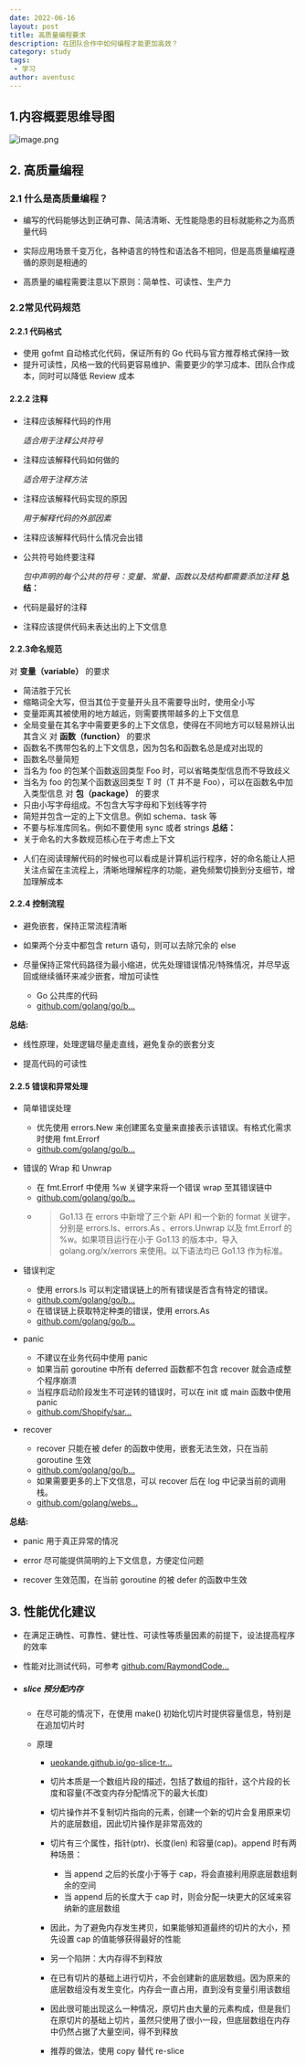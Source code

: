 ```yaml
---
date: 2022-06-16
layout: post
title: 高质量编程要求
description: 在团队合作中如何编程才能更加高效？
category: study
tags:
 - 学习
author: aventusc
---
```

## 1.内容概要思维导图

![image.png](https://p6-juejin.byteimg.com/tos-cn-i-k3u1fbpfcp/498f1358e1a044d1ab597f7d9ff38ee4~tplv-k3u1fbpfcp-watermark.image?)

## 2. 高质量编程
### 2.1 什么是高质量编程？
-   编写的代码能够达到正确可靠、简洁清晰、无性能隐患的目标就能称之为高质量代码

<!---->

-   实际应用场景千变万化，各种语言的特性和语法各不相同，但是高质量编程遵循的原则是相通的

<!---->

-   高质量的编程需要注意以下原则：简单性、可读性、生产力
### 2.2常见代码规范
#### 2.2.1 代码格式
-   使用 gofmt 自动格式化代码，保证所有的 Go 代码与官方推荐格式保持一致
-   提升可读性，风格一致的代码更容易维护、需要更少的学习成本、团队合作成本，同时可以降低 Review 成本
#### 2.2.2 注释
-   注释应该解释代码的作用

    *适合用于注释公共符号*

<!---->

-   注释应该解释代码如何做的

    *适合用于注释方法*

<!---->

-   注释应该解释代码实现的原因

    *用于解释代码的外部因素*
<!---->

-   注释应该解释代码什么情况会出错

<!---->

-   公共符号始终要注释

    *包中声明的每个公共的符号：变量、常量、函数以及结构都需要添加注释*
**总结：**
-   代码是最好的注释

<!---->

-   注释应该提供代码未表达出的上下文信息

#### 2.2.3命名规范
对 **变量（variable）** 的要求
-   简洁胜于冗长
-   缩略词全大写，但当其位于变量开头且不需要导出时，使用全小写
-   变量距离其被使用的地方越远，则需要携带越多的上下文信息
-   全局变量在其名字中需要更多的上下文信息，使得在不同地方可以轻易辨认出其含义
对 **函数（function）** 的要求
-   函数名不携带包名的上下文信息，因为包名和函数名总是成对出现的
-   函数名尽量简短
-   当名为 foo 的包某个函数返回类型 Foo 时，可以省略类型信息而不导致歧义
-   当名为 foo 的包某个函数返回类型 T 时（T 并不是 Foo），可以在函数名中加入类型信息
对 **包（package）** 的要求
-   只由小写字母组成。不包含大写字母和下划线等字符
-   简短并包含一定的上下文信息。例如 schema、task 等
-   不要与标准库同名。例如不要使用 sync 或者 strings
**总结：**
-   关于命名的大多数规范核心在于考虑上下文

<!---->

-   人们在阅读理解代码的时候也可以看成是计算机运行程序，好的命名能让人把关注点留在主流程上，清晰地理解程序的功能，避免频繁切换到分支细节，增加理解成本

#### 2.2.4 控制流程

-   避免嵌套，保持正常流程清晰

<!---->

-   如果两个分支中都包含 return 语句，则可以去除冗余的 else

<!---->

-   尽量保持正常代码路径为最小缩进，优先处理错误情况/特殊情况，并尽早返回或继续循环来减少嵌套，增加可读性

    -   Go 公共库的代码
    -   [github.com/golang/go/b…](https://link.juejin.cn?target=https%3A%2F%2Fgithub.com%2Fgolang%2Fgo%2Fblob%2Fmaster%2Fsrc%2Fbufio%2Fbufio.go%23L277 "https://github.com/golang/go/blob/master/src/bufio/bufio.go#L277")

**总结:**

-   线性原理，处理逻辑尽量走直线，避免复杂的嵌套分支

<!---->

-   提高代码的可读性

#### 2.2.5 错误和异常处理

-   简单错误处理

    -   优先使用 errors.New 来创建匿名变量来直接表示该错误。有格式化需求时使用 fmt.Errorf
    -   [github.com/golang/go/b…](https://link.juejin.cn?target=https%3A%2F%2Fgithub.com%2Fgolang%2Fgo%2Fblob%2Fmaster%2Fsrc%2Fnet%2Fhttp%2Fclient.go%23L802 "https://github.com/golang/go/blob/master/src/net/http/client.go#L802")

<!---->

-   错误的 Wrap 和 Unwrap

    -   在 fmt.Errorf 中使用 %w 关键字来将一个错误 wrap 至其错误链中
    -   [github.com/golang/go/b…](https://link.juejin.cn?target=https%3A%2F%2Fgithub.com%2Fgolang%2Fgo%2Fblob%2Fmaster%2Fsrc%2Fcmd%2Fgo%2Finternal%2Fwork%2Fexec.go%23L983 "https://github.com/golang/go/blob/master/src/cmd/go/internal/work/exec.go#L983")
    -   > Go1.13 在 errors 中新增了三个新 API 和一个新的 format 关键字，分别是 errors.Is、errors.As 、errors.Unwrap 以及 fmt.Errorf 的 %w。如果项目运行在小于 Go1.13 的版本中，导入 golang.org/x/xerrors 来使用。以下语法均已 Go1.13 作为标准。

<!---->

-   错误判定

    -   使用 errors.Is 可以判定错误链上的所有错误是否含有特定的错误。
    -   [github.com/golang/go/b…](https://link.juejin.cn?target=https%3A%2F%2Fgithub.com%2Fgolang%2Fgo%2Fblob%2Fmaster%2Fsrc%2Fcmd%2Fgo%2Finternal%2Fmodfetch%2Fsumdb.go%23L208 "https://github.com/golang/go/blob/master/src/cmd/go/internal/modfetch/sumdb.go#L208")
    -   在错误链上获取特定种类的错误，使用 errors.As
    -   [github.com/golang/go/b…](https://link.juejin.cn?target=https%3A%2F%2Fgithub.com%2Fgolang%2Fgo%2Fblob%2Fmaster%2Fsrc%2Ferrors%2Fwrap_test.go%23L255 "https://github.com/golang/go/blob/master/src/errors/wrap_test.go#L255")

<!---->

-   panic

    -   不建议在业务代码中使用 panic
    -   如果当前 goroutine 中所有 deferred 函数都不包含 recover 就会造成整个程序崩溃
    -   当程序启动阶段发生不可逆转的错误时，可以在 init 或 main 函数中使用 panic
    -   [github.com/Shopify/sar…](https://link.juejin.cn?target=https%3A%2F%2Fgithub.com%2FShopify%2Fsarama%2Fblob%2Fmain%2Fexamples%2Fconsumergroup%2Fmain.go%23L94 "https://github.com/Shopify/sarama/blob/main/examples/consumergroup/main.go#L94")

<!---->

-   recover

    -   recover 只能在被 defer 的函数中使用，嵌套无法生效，只在当前 goroutine 生效
    -   [github.com/golang/go/b…](https://link.juejin.cn?target=https%3A%2F%2Fgithub.com%2Fgolang%2Fgo%2Fblob%2Fmaster%2Fsrc%2Ffmt%2Fscan.go%23L247 "https://github.com/golang/go/blob/master/src/fmt/scan.go#L247")
    -   如果需要更多的上下文信息，可以 recover 后在 log 中记录当前的调用栈。
    -   [github.com/golang/webs…](https://link.juejin.cn?target=https%3A%2F%2Fgithub.com%2Fgolang%2Fwebsite%2Fblob%2Fmaster%2Finternal%2Fgitfs%2Ffs.go%23L228 "https://github.com/golang/website/blob/master/internal/gitfs/fs.go#L228")

**总结:**

-   panic 用于真正异常的情况

<!---->

-   error 尽可能提供简明的上下文信息，方便定位问题

<!---->

-   recover 生效范围，在当前 goroutine 的被 defer 的函数中生效

## 3. 性能优化建议

-   在满足正确性、可靠性、健壮性、可读性等质量因素的前提下，设法提高程序的效率

<!---->

-   性能对比测试代码，可参考 [github.com/RaymondCode…](https://link.juejin.cn?target=https%3A%2F%2Fgithub.com%2FRaymondCode%2Fgo-practice "https://github.com/RaymondCode/go-practice")

<!---->

-   ##### slice 预分配内存

    -   在尽可能的情况下，在使用 make() 初始化切片时提供容量信息，特别是在追加切片时

    -   原理

        -   [ueokande.github.io/go-slice-tr…](https://link.juejin.cn?target=https%3A%2F%2Fueokande.github.io%2Fgo-slice-tricks%2F "https://ueokande.github.io/go-slice-tricks/")

        -   切片本质是一个数组片段的描述，包括了数组的指针，这个片段的长度和容量(不改变内存分配情况下的最大长度)

        -   切片操作并不复制切片指向的元素，创建一个新的切片会复用原来切片的底层数组，因此切片操作是非常高效的

        -   切片有三个属性，指针(ptr)、长度(len) 和容量(cap)。append 时有两种场景：

            -   当 append 之后的长度小于等于 cap，将会直接利用原底层数组剩余的空间
            -   当 append 后的长度大于 cap 时，则会分配一块更大的区域来容纳新的底层数组

        -   因此，为了避免内存发生拷贝，如果能够知道最终的切片的大小，预先设置 cap 的值能够获得最好的性能

        -   另一个陷阱：大内存得不到释放

        -   在已有切片的基础上进行切片，不会创建新的底层数组。因为原来的底层数组没有发生变化，内存会一直占用，直到没有变量引用该数组
        -   因此很可能出现这么一种情况，原切片由大量的元素构成，但是我们在原切片的基础上切片，虽然只使用了很小一段，但底层数组在内存中仍然占据了大量空间，得不到释放
        -   推荐的做法，使用 copy 替代 re-slice


















